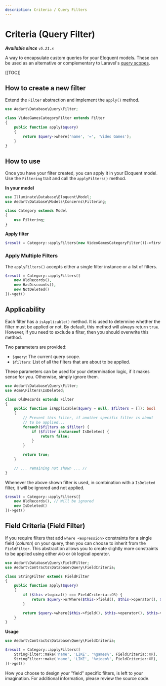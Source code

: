 ```yaml
---
description: Criteria / Query Filters
---
```


# Criteria (Query Filter)

_**Available since** `v5.21.x`_

A way to encapsulate custom queries for your Eloquent models. These can be used as an alternative or complementary to Laravel's [query scopes](https://laravel.com/docs/8.x/eloquent#query-scopes). 

[[TOC]]

## How to create a new filter

Extend the `Filter` abstraction and implement the `apply()` method.

```php
use Aedart\Database\Query\Filter;

class VideoGamesCategoryFilter extends Filter
{
    public function apply($query)
    {
        return $query->where('name', '=', 'Video Games');
    }
}
```

## How to use

Once you have your filter created, you can apply it in your Eloquent model.
Use the `Filtering` trait and call the `applyFilters()` method.

**In your model**

```php
use Illuminate\Database\Eloquent\Model;
use Aedart\Database\Models\Concerns\Filtering;

class Category extends Model
{
    use Filtering;
}
```

**Apply filter**

```php
$result = Category::applyFilters(new VideoGamesCategoryFilter())->first();
```

### Apply Multiple Filters

The `applyFilters()` accepts either a single filter instance or a list of filters.

```php
$result = Category::applyFilters([
    new OldRecords(),
    new HasDiscounts(),
    new NotDeleted()
])->get()
```

## Applicability

Each filter has a `isApplicable()` method. It is used to determine whether the filter must be applied or not.
By default, this method will always return `true`. However, if you need to exclude a filter, then you should overwrite this method.

Two parameters are provided:

* `$query`: The current query scope.
* `$filters`: List of all the filters that are about to be applied.

These parameters can be used for your determination logic, if it makes sense for you. Otherwise, simply ignore them. 

```php
use Aedart\Database\Query\Filter;
use Acme\Filters\IsDeleted;

class OldRecords extends Filter
{
    public function isApplicable($query = null, $filters = []): bool
    {
        // Prevent this filter, if another specific filter is about
        // to be applied...
        foreach($filters as $filter) {
            if ($filter instanceof IsDeleted) {
                return false;
            }
        }
        
        return true;
    }

    // ... remaining not shown ... //
}
```

Whenever the above shown filter is used, in combination with a `IsDeleted` filter, it will be ignored and not applied.

```php
$result = Category::applyFilters([
    new OldRecords(), // Will be ignored
    new IsDeleted()
])->get()
```

## Field Criteria (Field Filter)

If you require filters that add `where <expression>` constraints for a single field (_column_) on your query, then you can choose to inherit from the `FieldFilter`.
This abstraction allows you to create slightly more constraints to be applied using either `AND` or `OR` logical operator.

```php
use Aedart\Database\Query\FieldFilter;
use Aedart\Contracts\Database\Query\FieldCriteria;

class StringFilter extends FieldFilter
{
    public function apply($query)
    {
        if ($this->logical() === FieldCriteria::OR) {
            return $query->orWhere($this->field(), $this->operator(), $this->value());
        }

        return $query->where($this->field(), $this->operator(), $this->value());
    }
}
```

**Usage**

```php
use Aedart\Contracts\Database\Query\FieldCriteria;

$result = Category::applyFilters([
    StringFilter::make('name', 'LIKE', '%games%', FieldCriteria::OR),
    StringFilter::make('name', 'LIKE', '%video%', FieldCriteria::OR),
])->get()
```

How you choose to design your "field" specific filters, is left to your imagination.
For additional information, please review the source code.